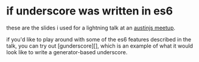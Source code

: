 # if underscore was written in es6

these are the slides i used for a lightning talk at an [austinjs meetup][].

if you'd like to play around with some of the es6 features described in the talk, you can try out [gunderscore][], which is an example of what it would look like to write a generator-based underscore.

[austinjs meetup]: http://austinjavascript.com/july-15th-meetup-730-pm-lightning-talks/
